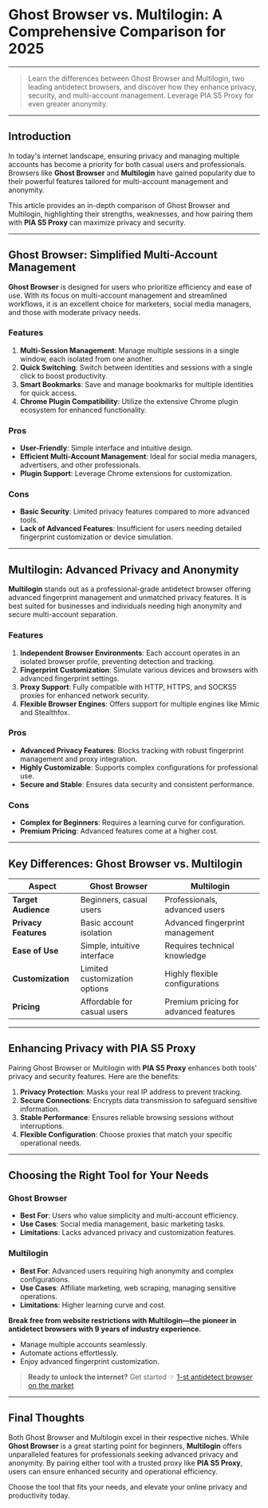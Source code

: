 # Ghost Browser vs. Multilogin: A Comprehensive Comparison for 2025

---

> Learn the differences between Ghost Browser and Multilogin, two leading antidetect browsers, and discover how they enhance privacy, security, and multi-account management. Leverage PIA S5 Proxy for even greater anonymity.

---

## Introduction

In today's internet landscape, ensuring privacy and managing multiple accounts has become a priority for both casual users and professionals. Browsers like **Ghost Browser** and **Multilogin** have gained popularity due to their powerful features tailored for multi-account management and anonymity.

This article provides an in-depth comparison of Ghost Browser and Multilogin, highlighting their strengths, weaknesses, and how pairing them with **PIA S5 Proxy** can maximize privacy and security.

---

## Ghost Browser: Simplified Multi-Account Management

**Ghost Browser** is designed for users who prioritize efficiency and ease of use. With its focus on multi-account management and streamlined workflows, it is an excellent choice for marketers, social media managers, and those with moderate privacy needs.

### Features

1. **Multi-Session Management**: Manage multiple sessions in a single window, each isolated from one another.
2. **Quick Switching**: Switch between identities and sessions with a single click to boost productivity.
3. **Smart Bookmarks**: Save and manage bookmarks for multiple identities for quick access.
4. **Chrome Plugin Compatibility**: Utilize the extensive Chrome plugin ecosystem for enhanced functionality.

### Pros

- **User-Friendly**: Simple interface and intuitive design.
- **Efficient Multi-Account Management**: Ideal for social media managers, advertisers, and other professionals.
- **Plugin Support**: Leverage Chrome extensions for customization.

### Cons

- **Basic Security**: Limited privacy features compared to more advanced tools.
- **Lack of Advanced Features**: Insufficient for users needing detailed fingerprint customization or device simulation.

---

## Multilogin: Advanced Privacy and Anonymity

**Multilogin** stands out as a professional-grade antidetect browser offering advanced fingerprint management and unmatched privacy features. It is best suited for businesses and individuals needing high anonymity and secure multi-account separation.

### Features

1. **Independent Browser Environments**: Each account operates in an isolated browser profile, preventing detection and tracking.
2. **Fingerprint Customization**: Simulate various devices and browsers with advanced fingerprint settings.
3. **Proxy Support**: Fully compatible with HTTP, HTTPS, and SOCKS5 proxies for enhanced network security.
4. **Flexible Browser Engines**: Offers support for multiple engines like Mimic and Stealthfox.

### Pros

- **Advanced Privacy Features**: Blocks tracking with robust fingerprint management and proxy integration.
- **Highly Customizable**: Supports complex configurations for professional use.
- **Secure and Stable**: Ensures data security and consistent performance.

### Cons

- **Complex for Beginners**: Requires a learning curve for configuration.
- **Premium Pricing**: Advanced features come at a higher cost.

---

## Key Differences: Ghost Browser vs. Multilogin

| **Aspect**          | **Ghost Browser**                         | **Multilogin**                           |
|----------------------|-------------------------------------------|------------------------------------------|
| **Target Audience**  | Beginners, casual users                  | Professionals, advanced users            |
| **Privacy Features** | Basic account isolation                  | Advanced fingerprint management          |
| **Ease of Use**      | Simple, intuitive interface              | Requires technical knowledge             |
| **Customization**    | Limited customization options            | Highly flexible configurations           |
| **Pricing**          | Affordable for casual users              | Premium pricing for advanced features    |

---

## Enhancing Privacy with PIA S5 Proxy

Pairing Ghost Browser or Multilogin with **PIA S5 Proxy** enhances both tools' privacy and security features. Here are the benefits:

1. **Privacy Protection**: Masks your real IP address to prevent tracking.
2. **Secure Connections**: Encrypts data transmission to safeguard sensitive information.
3. **Stable Performance**: Ensures reliable browsing sessions without interruptions.
4. **Flexible Configuration**: Choose proxies that match your specific operational needs.

---

## Choosing the Right Tool for Your Needs

### Ghost Browser

- **Best For**: Users who value simplicity and multi-account efficiency.
- **Use Cases**: Social media management, basic marketing tasks.
- **Limitations**: Lacks advanced privacy and customization features.

### Multilogin

- **Best For**: Advanced users requiring high anonymity and complex configurations.
- **Use Cases**: Affiliate marketing, web scraping, managing sensitive operations.
- **Limitations**: Higher learning curve and cost.

**Break free from website restrictions with Multilogin—the pioneer in antidetect browsers with 9 years of industry experience.** 

- Manage multiple accounts seamlessly.
- Automate actions effortlessly.
- Enjoy advanced fingerprint customization.

> **Ready to unlock the internet?** Get started ☞ [1-st antidetect browser on the market](https://bit.ly/multIlogin)

---

## Final Thoughts

Both Ghost Browser and Multilogin excel in their respective niches. While **Ghost Browser** is a great starting point for beginners, **Multilogin** offers unparalleled features for professionals seeking advanced privacy and anonymity. By pairing either tool with a trusted proxy like **PIA S5 Proxy**, users can ensure enhanced security and operational efficiency.

Choose the tool that fits your needs, and elevate your online privacy and productivity today.
